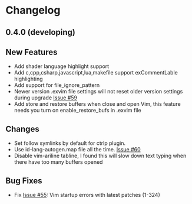 # Changelog

## 0.4.0 (developing)

## New Features

 - Add shader language highlight support
 - Add c,cpp,csharp,javascript,lua,makefile support exCommentLable highlighting
 - Add support for file_ignore_pattern
 - Newer version .exvim file settings will not reset older version settings during upgrade [Issue #59](https://github.com/exvim/main/issues/59)
 - Add store and restore buffers when close and open Vim, this feature needs you turn on enable_restore_bufs in .exvim file 

## Changes

 - Set follow symlinks by default for ctrlp plugin.
 - Use id-lang-autogen.map file all the time. [Issue #60](https://github.com/exvim/main/issues/60)
 - Disable vim-ariline tabline, I found this will slow down text typing when there have too many buffers opened

## Bug Fixes

 - Fix [Issue #55](https://github.com/exvim/main/issues/55): Vim startup errors with latest patches (1-324)
